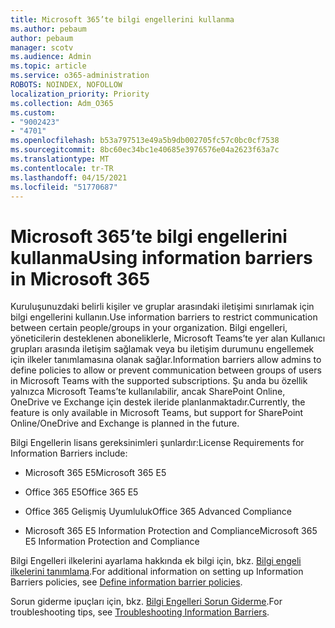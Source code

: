 ```yaml
---
title: Microsoft 365’te bilgi engellerini kullanma
ms.author: pebaum
author: pebaum
manager: scotv
ms.audience: Admin
ms.topic: article
ms.service: o365-administration
ROBOTS: NOINDEX, NOFOLLOW
localization_priority: Priority
ms.collection: Adm_O365
ms.custom:
- "9002423"
- "4701"
ms.openlocfilehash: b53a797513e49a5b9db002705fc57c0bc0cf7538
ms.sourcegitcommit: 8bc60ec34bc1e40685e3976576e04a2623f63a7c
ms.translationtype: MT
ms.contentlocale: tr-TR
ms.lasthandoff: 04/15/2021
ms.locfileid: "51770687"
---
```

# <a name="using-information-barriers-in-microsoft-365"></a><span data-ttu-id="a92a1-102">Microsoft 365’te bilgi engellerini kullanma</span><span class="sxs-lookup"><span data-stu-id="a92a1-102">Using information barriers in Microsoft 365</span></span>

<span data-ttu-id="a92a1-103">Kuruluşunuzdaki belirli kişiler ve gruplar arasındaki iletişimi sınırlamak için bilgi engellerini kullanın.</span><span class="sxs-lookup"><span data-stu-id="a92a1-103">Use information barriers to restrict communication between certain people/groups in your organization.</span></span> <span data-ttu-id="a92a1-104">Bilgi engelleri, yöneticilerin desteklenen aboneliklerle, Microsoft Teams’te yer alan Kullanıcı grupları arasında iletişim sağlamak veya bu iletişim durumunu engellemek için ilkeler tanımlamasına olanak sağlar.</span><span class="sxs-lookup"><span data-stu-id="a92a1-104">Information barriers allow admins to define policies to allow or prevent communication between groups of users in Microsoft Teams with the supported subscriptions.</span></span>  <span data-ttu-id="a92a1-105">Şu anda bu özellik yalnızca Microsoft Teams’te kullanılabilir, ancak SharePoint Online, OneDrive ve Exchange için destek ileride planlanmaktadır.</span><span class="sxs-lookup"><span data-stu-id="a92a1-105">Currently, the feature is only available in Microsoft Teams, but support for SharePoint Online/OneDrive and Exchange is planned in the future.</span></span>

<span data-ttu-id="a92a1-106">Bilgi Engellerin lisans gereksinimleri şunlardır:</span><span class="sxs-lookup"><span data-stu-id="a92a1-106">License Requirements for Information Barriers include:</span></span>

- <span data-ttu-id="a92a1-107">Microsoft 365 E5</span><span class="sxs-lookup"><span data-stu-id="a92a1-107">Microsoft 365 E5</span></span>

- <span data-ttu-id="a92a1-108">Office 365 E5</span><span class="sxs-lookup"><span data-stu-id="a92a1-108">Office 365 E5</span></span>

- <span data-ttu-id="a92a1-109">Office 365 Gelişmiş Uyumluluk</span><span class="sxs-lookup"><span data-stu-id="a92a1-109">Office 365 Advanced Compliance</span></span>

- <span data-ttu-id="a92a1-110">Microsoft 365 E5 Information Protection and Compliance</span><span class="sxs-lookup"><span data-stu-id="a92a1-110">Microsoft 365 E5 Information Protection and Compliance</span></span>

<span data-ttu-id="a92a1-111">Bilgi Engelleri ilkelerini ayarlama hakkında ek bilgi için, bkz. [Bilgi engeli ilkelerini tanımlama](https://docs.microsoft.com/microsoft-365/compliance/information-barriers-policies).</span><span class="sxs-lookup"><span data-stu-id="a92a1-111">For additional information on setting up Information Barriers policies, see [Define information barrier policies](https://docs.microsoft.com/microsoft-365/compliance/information-barriers-policies).</span></span>

<span data-ttu-id="a92a1-112">Sorun giderme ipuçları için, bkz. [Bilgi Engelleri Sorun Giderme](https://docs.microsoft.com/microsoft-365/compliance/information-barriers-troubleshooting).</span><span class="sxs-lookup"><span data-stu-id="a92a1-112">For troubleshooting tips, see [Troubleshooting Information Barriers](https://docs.microsoft.com/microsoft-365/compliance/information-barriers-troubleshooting).</span></span>
